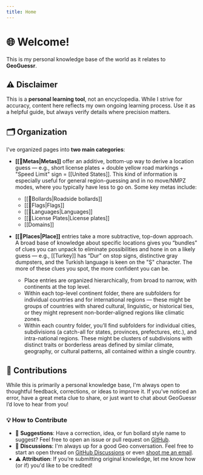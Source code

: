 ```yaml
---
title: Home
---
```


# **🌐 Welcome!**

This is my personal knowledge base of the world as it relates to **GeoGuessr**.

## ⚠️ Disclaimer

This is a **personal learning tool**, not an encyclopedia. While I strive for accuracy, content here reflects my own ongoing learning process. Use it as a helpful guide, but always verify details where precision matters.

## **🗂️ Organization**

I've organized pages into **two main categories**:

- **[[📌Metas|Metas]]** offer an additive, bottom-up way to derive a location guess — e.g., short license plates + double yellow road markings + "Speed Limit" sign = [[United States]]. This kind of information is especially useful for general region-guessing and in no move/NMPZ modes, where you typically have less to go on. Some key metas include:
    - [[📌Bollards|Roadside bollards]]
    - [[📌Flags|Flags]]
    - [[📌Languages|Languages]]
    - [[📌License Plates|License plates]]
    - [[Domains]]

- **[[📌Places|Place]]** entries take a more subtractive, top-down approach. A broad base of knowledge about specific locations gives you “bundles” of clues you can unpack to eliminate possibilities and hone in on a likely guess — e.g., [[Turkey]] has “Dur” on stop signs, distinctive gray dumpsters, and the Turkish language is keen on the "Ş" character. The more of these clues you spot, the more confident you can be.

    - Place entries are organized hierarchically, from broad to narrow, with continents at the top level.
    - Within each top-level continent folder, there are subfolders for individual countries and for international regions — these might be groups of countries with shared cultural, linguistic, or historical ties, or they might represent non-border-aligned regions like climatic zones.
    - Within each country folder, you’ll find subfolders for individual cities, subdivisions (a catch-all for states, provinces, prefectures, etc.), and intra-national regions. These might be clusters of subdivisions with distinct traits or borderless areas defined by similar climate, geography, or cultural patterns, all contained within a single country.

## 🤝 Contributions

While this is primarily a personal knowledge base, I'm always open to thoughtful feedback, corrections, or ideas to improve it. If you’ve noticed an error, have a great meta clue to share, or just want to chat about GeoGuessr I’d love to hear from you!

### 💡 How to Contribute

- 📝 **Suggestions**: Have a correction, idea, or fun bollard style name to suggest? Feel free to open an issue or pull request on [GitHub](https://github.com/dwight9339/geoguessr_knowledge_graph).
- 🧵 **Discussions**: I'm always up for a good Geo conversation. Feel free to start an open thread on [GitHub Discussions](https://github.com/dwight9339/geoguessr_knowledge_graph/discussions) or even [shoot me an email](whited9339@gmail.com).
- ⚠️ **Attribution**: If you’re submitting original knowledge, let me know how (or if) you'd like to be credited!